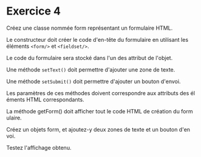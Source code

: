 # Exercice 4
Créez une classe nommée form représentant un formulaire HTML.

Le constructeur doit créer le code d'en-tête du formulaire en utilisant 
les éléments `<form/>` et `<fieldset/>`.

Le code du formulaire sera stocké dans l'un des attribut de l'objet.

Une méthode `setText()` doit permettre d'ajouter une zone de texte.

Une méthode `setSubmit()` doit permettre d'ajouter un bouton d'envoi.

Les paramètres de ces méthodes doivent correspondre aux attributs des él
éments HTML correspondants.

La méthode getForm() doit afficher tout le code HTML de création du form
ulaire.

Créez un objets form, et ajoutez-y deux zones de texte et un bouton d'en
voi.

Testez l'affichage obtenu.